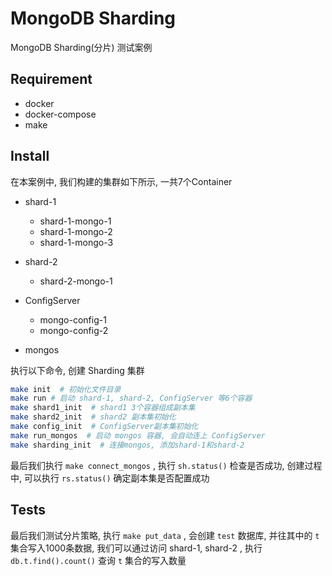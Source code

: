 # MongoDB Sharding

MongoDB Sharding(分片) 测试案例

## Requirement

* docker
* docker-compose
* make

## Install

在本案例中, 我们构建的集群如下所示, 一共7个Container

* shard-1
  * shard-1-mongo-1
  * shard-1-mongo-2
  * shard-1-mongo-3
* shard-2
  * shard-2-mongo-1
* ConfigServer
  * mongo-config-1
  * mongo-config-2

* mongos

执行以下命令, 创建 Sharding 集群

```bash
make init  # 初始化文件目录
make run # 启动 shard-1, shard-2, ConfigServer 等6个容器
make shard1_init  # shard1 3个容器组成副本集
make shard2_init  # shard2 副本集初始化
make config_init  # ConfigServer副本集初始化
make run_mongos  # 启动 mongos 容器, 会自动连上 ConfigServer
make sharding_init  # 连接mongos, 添加shard-1和shard-2
```

最后我们执行 `make connect_mongos` , 执行 `sh.status()` 检查是否成功, 创建过程中, 可以执行 `rs.status()` 确定副本集是否配置成功

## Tests

最后我们测试分片策略, 执行 `make put_data` , 会创建 `test` 数据库, 并往其中的 `t` 集合写入1000条数据, 我们可以通过访问 shard-1, shard-2 , 执行 `db.t.find().count()` 查询 `t` 集合的写入数量